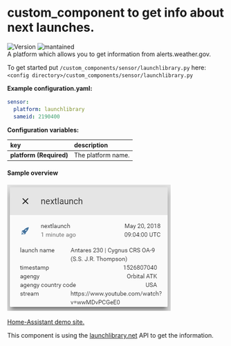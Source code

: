 # custom_component to get info about next launches.
![Version](https://img.shields.io/badge/version-1.0.1-green.svg?style=for-the-badge) ![mantained](https://img.shields.io/maintenance/yes/2018.svg?style=for-the-badge)   
A platform which allows you to get information from alerts.weather.gov. 
  
To get started put `/custom_components/sensor/launchlibrary.py` here:
`<config directory>/custom_components/sensor/launchlibrary.py`  
  
**Example configuration.yaml:**
```yaml
sensor:
  platform: launchlibrary
  sameid: 2190400
```
**Configuration variables:**  
  
key | description  
:--- | :---  
**platform (Required)** | The platform name.  
  
#### Sample overview
![Sample overview](overview.png)
  
[Home-Assistant demo site.](https://ha-test-launchlibrary.halfdecent.io)
  
  
This component is using the [launchlibrary.net](http://launchlibrary.net/) API to get the information.